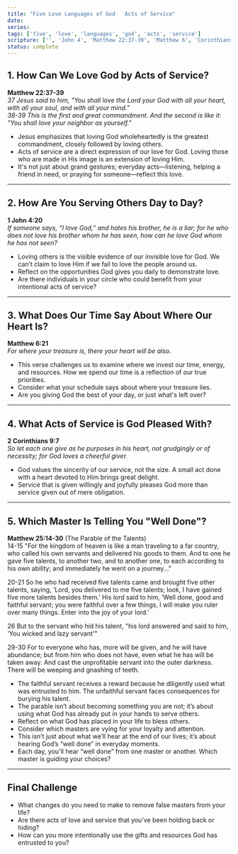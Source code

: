 ```yaml
---
title: "Five Love Languages of God   Acts of Service"
date: 
series: 
tags: ['five', 'love', 'languages', 'god', 'acts', 'service']
scripture: ['', 'John 4', 'Matthew 22:37-39', 'Matthew 6', 'Corinthians 9', 'Matthew 22', 'Matthew 25', 'Matthew 25:14-30', '1', '2']
status: complete
---
```


## 1. How Can We Love God by Acts of Service?

**Matthew 22:37-39**  
*37 Jesus said to him, "You shall love the Lord your God with all your heart, with all your soul, and with all your mind."*  
*38-39 This is the first and great commandment. And the second is like it: "You shall love your neighbor as yourself."*

- Jesus emphasizes that loving God wholeheartedly is the greatest commandment, closely followed by loving others.  
- Acts of service are a direct expression of our love for God. Loving those who are made in His image is an extension of loving Him.  
- It's not just about grand gestures; everyday acts—listening, helping a friend in need, or praying for someone—reflect this love.  

---

## 2. How Are You Serving Others Day to Day?

**1 John 4:20**  
*If someone says, “I love God,” and hates his brother, he is a liar; for he who does not love his brother whom he has seen, how can he love God whom he has not seen?*

- Loving others is the visible evidence of our invisible love for God. We can’t claim to love Him if we fail to love the people around us.  
- Reflect on the opportunities God gives you daily to demonstrate love.  
- Are there individuals in your circle who could benefit from your intentional acts of service?

---

## 3. What Does Our Time Say About Where Our Heart Is?

**Matthew 6:21**  
*For where your treasure is, there your heart will be also.*

- This verse challenges us to examine where we invest our time, energy, and resources. How we spend our time is a reflection of our true priorities.  
- Consider what your schedule says about where your treasure lies.  
- Are you giving God the best of your day, or just what's left over?

---

## 4. What Acts of Service is God Pleased With?

**2 Corinthians 9:7**  
*So let each one give as he purposes in his heart, not grudgingly or of necessity; for God loves a cheerful giver.*

- God values the sincerity of our service, not the size. A small act done with a heart devoted to Him brings great delight.  
- Service that is given willingly and joyfully pleases God more than service given out of mere obligation.  

---

## 5. Which Master Is Telling You "Well Done"?

**Matthew 25:14-30** (The Parable of the Talents)  
14-15 "For the kingdom of heaven is like a man traveling to a far country, who called his own servants and delivered his goods to them. And to one he gave five talents, to another two, and to another one, to each according to his own ability; and immediately he went on a journey..."

20-21 So he who had received five talents came and brought five other talents, saying, ‘Lord, you delivered to me five talents; look, I have gained five more talents besides them.’ His lord said to him, ‘Well done, good and faithful servant; you were faithful over a few things, I will make you ruler over many things. Enter into the joy of your lord.'

26 But to the servant who hid his talent, "his lord answered and said to him, ‘You wicked and lazy servant'" 

29-30 For to everyone who has, more will be given, and he will have abundance; but from him who does not have, even what he has will be taken away. And cast the unprofitable servant into the outer darkness. There will be weeping and gnashing of teeth.

- The faithful servant receives a reward because he diligently used what was entrusted to him. The unfaithful servant faces consequences for burying his talent.  
- The parable isn’t about becoming something you are not; it’s about using what God has already put in your hands to serve others.  
- Reflect on what God has placed in your life to bless others.  
- Consider which masters are vying for your loyalty and attention.  
- This isn’t just about what we’ll hear at the end of our lives; it’s about hearing God’s “well done” in everyday moments.  
- Each day, you'll hear “well done” from one master or another. Which master is guiding your choices?

---

## Final Challenge

- What changes do you need to make to remove false masters from your life?  
- Are there acts of love and service that you’ve been holding back or hiding?  
- How can you more intentionally use the gifts and resources God has entrusted to you?